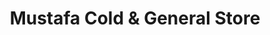 ---
title: "Mustafa Cold & General Store"
url: /karachi/mustafa-cold-and-general-store/
shop: general
---